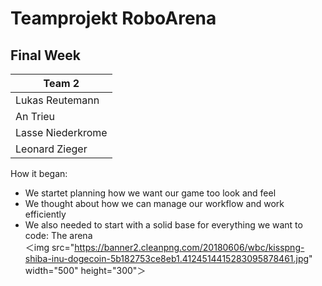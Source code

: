 # Teamprojekt RoboArena
## Final Week

| Team 2 |
| ----------------- |
| Lukas Reutemann   | 
| An Trieu          | 
| Lasse Niederkrome |
| Leonard Zieger    |

How it began:
  - We startet planning how we want our game too look and feel
  - We thought about how we can manage our workflow and work efficiently
  - We also needed to start with a solid base for everything we want to code: The arena <br/>
  ＜img src="https://banner2.cleanpng.com/20180606/wbc/kisspng-shiba-inu-dogecoin-5b182753ce8eb1.4124514415283095878461.jpg" width="500" height="300"＞
  <br/>
  <img src="https://user-images.githubusercontent.com/72664329/181482204-5a6ea19e-a16d-4e45-aeca-50fd29ac8a9c.png" width="300" height="300 />
  ![image](https://user-images.githubusercontent.com/72664329/181482252-07d7fcf4-9f6c-44cc-a0e5-12ec4e9c491f.png)
  ![1](https://user-images.githubusercontent.com/72664329/181482500-387cd313-58d2-48cb-85be-eeaaa1528ddf.gif)
